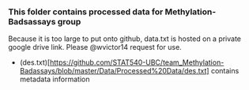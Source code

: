 ### This folder contains processed data for Methylation-Badsassays group

Because it is too large to put onto github, data.txt is hosted on a private google drive link. Please @wvictor14 request for use.

* (des.txt)[https://github.com/STAT540-UBC/team_Methylation-Badassays/blob/master/Data/Processed%20Data/des.txt] contains metadata information